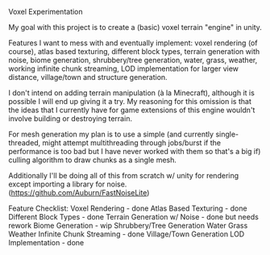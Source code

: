 Voxel Experimentation

My goal with this project is to create a (basic) voxel terrain "engine" in unity. 

Features I want to mess with and eventually implement: voxel rendering (of course), atlas based texturing, different block types, terrain generation with noise, biome generation, shrubbery/tree generation, water, grass, weather, working infinite chunk streaming, LOD implementation for larger view distance, village/town and structure generation.

I don't intend on adding terrain manipulation (à la Minecraft), although it is possible I will end up giving it a try. My reasoning for this omission is that the ideas that I currently have for game extensions of this engine wouldn't involve building or destroying terrain.

For mesh generation my plan is to use a simple (and currently single-threaded, might attempt multithreading through jobs/burst if the performance is too bad but I have never worked with them so that's a big if) culling algorithm to draw chunks as a single mesh.

Additionally I'll be doing all of this from scratch w/ unity for rendering except importing a library for noise. (https://github.com/Auburn/FastNoiseLite)


Feature Checklist:
Voxel Rendering - done
Atlas Based Texturing - done
Different Block Types - done
Terrain Generation w/ Noise - done but needs rework
Biome Generation - wip
Shrubbery/Tree Generation
Water
Grass
Weather
Infinite Chunk Streaming - done
Village/Town Generation
LOD Implementation - done
